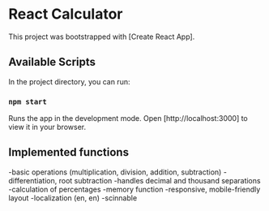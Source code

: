 # React Calculator

This project was bootstrapped with [Create React App].

## Available Scripts

In the project directory, you can run:

### `npm start`

Runs the app in the development mode.
Open [http://localhost:3000] to view it in your browser.

## Implemented functions

-basic operations (multiplication, division, addition, subtraction)
-differentiation, root subtraction
-handles decimal and thousand separations
-calculation of percentages
-memory function
-responsive, mobile-friendly layout
-localization (en, en)
-scinnable
